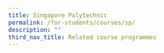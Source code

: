 ```yaml
---
title: Singapore Polytechnic
permalink: /for-students/courses/sp/
description: ""
third_nav_title: Related course programmes
---
```

